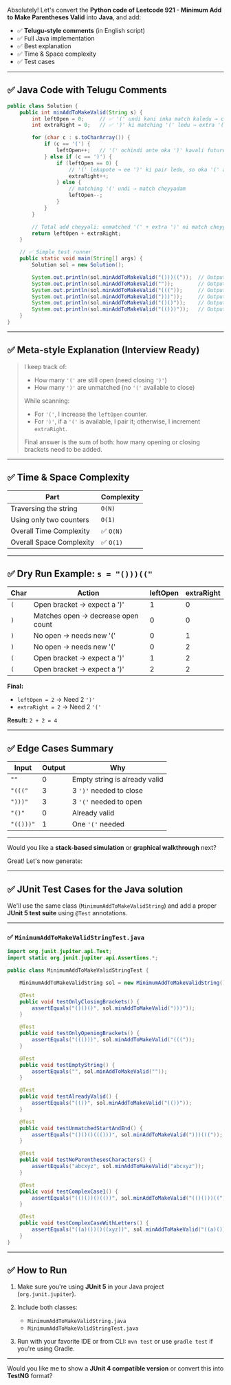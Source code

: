 Absolutely! Let's convert the **Python code of Leetcode 921 - Minimum Add to Make Parentheses Valid** into **Java**, and add:

* ✅ **Telugu-style comments** (in English script)
* ✅ Full Java implementation
* ✅ Best explanation
* ✅ Time & Space complexity
* ✅ Test cases

---

## ✅ Java Code with Telugu Comments

```java
public class Solution {
    public int minAddToMakeValid(String s) {
        int leftOpen = 0;     // ✅ '(' undi kani inka match kaledu → closing ')' kavali
        int extraRight = 0;   // ✅ ')' ki matching '(' ledu → extra '(' add cheyyali

        for (char c : s.toCharArray()) {
            if (c == '(') {
                leftOpen++;   // '(' ochindi ante oka ')' kavali future lo
            } else if (c == ')') {
                if (leftOpen == 0) {
                    // '(' lekapote → ee ')' ki pair ledu, so oka '(' add cheyyali
                    extraRight++;
                } else {
                    // matching '(' undi → match cheyyadam
                    leftOpen--;
                }
            }
        }

        // Total add cheyyali: unmatched '(' + extra ')' ni match cheyyadaniki
        return leftOpen + extraRight;
    }

    // ✅ Simple test runner
    public static void main(String[] args) {
        Solution sol = new Solution();

        System.out.println(sol.minAddToMakeValid("()))(("));  // Output: 4
        System.out.println(sol.minAddToMakeValid(""));        // Output: 0
        System.out.println(sol.minAddToMakeValid("((("));     // Output: 3
        System.out.println(sol.minAddToMakeValid(")))"));     // Output: 3
        System.out.println(sol.minAddToMakeValid("()()"));    // Output: 0
        System.out.println(sol.minAddToMakeValid("(()))"));   // Output: 1
    }
}
```

---

## ✅ Meta-style Explanation (Interview Ready)

> I keep track of:
>
> * How many `'('` are still open (need closing `')'`)
> * How many `')'` are unmatched (no `'('` available to close)
>
> While scanning:
>
> * For `'('`, I increase the `leftOpen` counter.
> * For `')'`, if a `'('` is available, I pair it; otherwise, I increment `extraRight`.
>
> Final answer is the sum of both: how many opening or closing brackets need to be added.

---

## ✅ Time & Space Complexity

| Part                     | Complexity |
| ------------------------ | ---------- |
| Traversing the string    | `O(N)`     |
| Using only two counters  | `O(1)`     |
| Overall Time Complexity  | ✅ `O(N)`   |
| Overall Space Complexity | ✅ `O(1)`   |

---

## ✅ Dry Run Example: `s = "()))(("`

| Char | Action                             | leftOpen | extraRight |
| ---- | ---------------------------------- | -------- | ---------- |
| `(`  | Open bracket → expect a ')'        | 1        | 0          |
| `)`  | Matches open → decrease open count | 0        | 0          |
| `)`  | No open → needs new '('            | 0        | 1          |
| `)`  | No open → needs new '('            | 0        | 2          |
| `(`  | Open bracket → expect a ')'        | 1        | 2          |
| `(`  | Open bracket → expect a ')'        | 2        | 2          |

**Final:**

* `leftOpen = 2` → Need 2 `')'`
* `extraRight = 2` → Need 2 `'('`

**Result:** `2 + 2 = 4`

---

## ✅ Edge Cases Summary

| Input     | Output | Why                           |
| --------- | ------ | ----------------------------- |
| `""`      | 0      | Empty string is already valid |
| `"((("`   | 3      | 3 `')'` needed to close       |
| `")))"`   | 3      | 3 `'('` needed to open        |
| `"()"`    | 0      | Already valid                 |
| `"(()))"` | 1      | One `'('` needed              |

---

Would you like a **stack-based simulation** or **graphical walkthrough** next?


Great! Let's now generate:

---

## ✅ **JUnit Test Cases** for the Java solution

We'll use the same class (`MinimumAddToMakeValidString`) and add a proper **JUnit 5 test suite** using `@Test` annotations.

---

### ✅ `MinimumAddToMakeValidStringTest.java`

```java
import org.junit.jupiter.api.Test;
import static org.junit.jupiter.api.Assertions.*;

public class MinimumAddToMakeValidStringTest {

    MinimumAddToMakeValidString sol = new MinimumAddToMakeValidString();

    @Test
    public void testOnlyClosingBrackets() {
        assertEquals("()()()", sol.minAddToMakeValid(")))"));
    }

    @Test
    public void testOnlyOpeningBrackets() {
        assertEquals("((()))", sol.minAddToMakeValid("((("));
    }

    @Test
    public void testEmptyString() {
        assertEquals("", sol.minAddToMakeValid(""));
    }

    @Test
    public void testAlreadyValid() {
        assertEquals("(())", sol.minAddToMakeValid("(())"));
    }

    @Test
    public void testUnmatchedStartAndEnd() {
        assertEquals("()()()((()))", sol.minAddToMakeValid(")))((("));
    }

    @Test
    public void testNoParenthesesCharacters() {
        assertEquals("abcxyz", sol.minAddToMakeValid("abcxyz"));
    }

    @Test
    public void testComplexCase1() {
        assertEquals("(()())()(())", sol.minAddToMakeValid("(()()))(("));
    }

    @Test
    public void testComplexCaseWithLetters() {
        assertEquals("((a)())()((xyz))", sol.minAddToMakeValid("((a)()))((xyz"));
    }
}
```

---

## ✅ How to Run

1. Make sure you're using **JUnit 5** in your Java project (`org.junit.jupiter`).
2. Include both classes:

   * `MinimumAddToMakeValidString.java`
   * `MinimumAddToMakeValidStringTest.java`
3. Run with your favorite IDE or from CLI:
   `mvn test` or use `gradle test` if you're using Gradle.

---

Would you like me to show a **JUnit 4 compatible version** or convert this into **TestNG** format?

